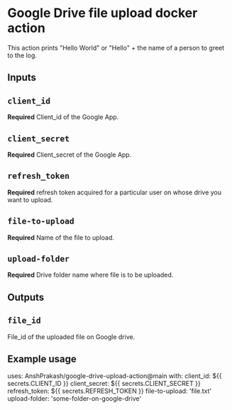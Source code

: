 # Google Drive file upload docker action

This action prints "Hello World" or "Hello" + the name of a person to greet to the log.

## Inputs

## `client_id`
**Required** Client_id of the Google App.


## `client_secret`
**Required** Client_secret of the Google App.


## `refresh_token`
**Required** refresh token acquired for a particular user on whose drive you want to upload.


## `file-to-upload`
**Required** Name of the file to upload.


## `upload-folder`
**Required** Drive folder name where file is to be uploaded.



## Outputs

## `file_id`

File_id of the uploaded file on Google drive.

## Example usage

uses: AnshPrakash/google-drive-upload-action@main
with:
    client_id: ${{ secrets.CLIENT_ID }}
    client_secret: ${{ secrets.CLIENT_SECRET }}
    refresh_token: ${{ secrets.REFRESH_TOKEN }}
    file-to-upload: 'file.txt'
    upload-folder: 'some-folder-on-google-drive'
